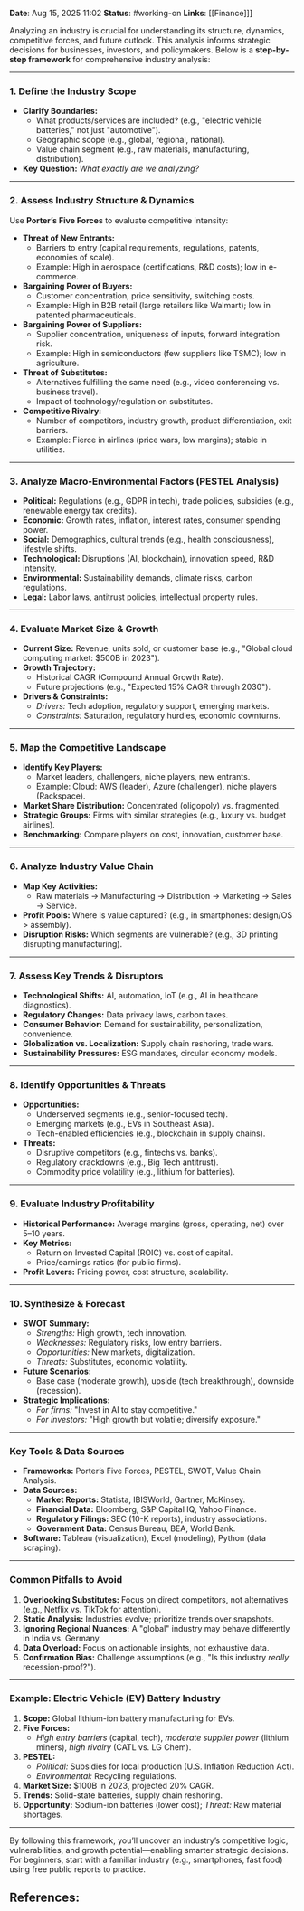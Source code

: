 **Date**: Aug 15, 2025 11:02
**Status**: #working-on
**Links**: [[Finance]]]



Analyzing an industry is crucial for understanding its structure, dynamics, competitive forces, and future outlook. This analysis informs strategic decisions for businesses, investors, and policymakers. Below is a **step-by-step framework** for comprehensive industry analysis:

---

### **1. Define the Industry Scope**
   - **Clarify Boundaries:** 
     - What products/services are included? (e.g., "electric vehicle batteries," not just "automotive").
     - Geographic scope (e.g., global, regional, national).
     - Value chain segment (e.g., raw materials, manufacturing, distribution).
   - **Key Question:** *What exactly are we analyzing?*

---

### **2. Assess Industry Structure & Dynamics**
Use **Porter’s Five Forces** to evaluate competitive intensity:
   - **Threat of New Entrants:**
     - Barriers to entry (capital requirements, regulations, patents, economies of scale).
     - Example: High in aerospace (certifications, R&D costs); low in e-commerce.
   - **Bargaining Power of Buyers:**
     - Customer concentration, price sensitivity, switching costs.
     - Example: High in B2B retail (large retailers like Walmart); low in patented pharmaceuticals.
   - **Bargaining Power of Suppliers:**
     - Supplier concentration, uniqueness of inputs, forward integration risk.
     - Example: High in semiconductors (few suppliers like TSMC); low in agriculture.
   - **Threat of Substitutes:**
     - Alternatives fulfilling the same need (e.g., video conferencing vs. business travel).
     - Impact of technology/regulation on substitutes.
   - **Competitive Rivalry:**
     - Number of competitors, industry growth, product differentiation, exit barriers.
     - Example: Fierce in airlines (price wars, low margins); stable in utilities.

---

### **3. Analyze Macro-Environmental Factors (PESTEL Analysis)**
   - **Political:** Regulations (e.g., GDPR in tech), trade policies, subsidies (e.g., renewable energy tax credits).
   - **Economic:** Growth rates, inflation, interest rates, consumer spending power.
   - **Social:** Demographics, cultural trends (e.g., health consciousness), lifestyle shifts.
   - **Technological:** Disruptions (AI, blockchain), innovation speed, R&D intensity.
   - **Environmental:** Sustainability demands, climate risks, carbon regulations.
   - **Legal:** Labor laws, antitrust policies, intellectual property rules.

---

### **4. Evaluate Market Size & Growth**
   - **Current Size:** Revenue, units sold, or customer base (e.g., "Global cloud computing market: $500B in 2023").
   - **Growth Trajectory:**
     - Historical CAGR (Compound Annual Growth Rate).
     - Future projections (e.g., "Expected 15% CAGR through 2030").
   - **Drivers & Constraints:** 
     - *Drivers:* Tech adoption, regulatory support, emerging markets.
     - *Constraints:* Saturation, regulatory hurdles, economic downturns.

---

### **5. Map the Competitive Landscape**
   - **Identify Key Players:**
     - Market leaders, challengers, niche players, new entrants.
     - Example: Cloud: AWS (leader), Azure (challenger), niche players (Rackspace).
   - **Market Share Distribution:** Concentrated (oligopoly) vs. fragmented.
   - **Strategic Groups:** Firms with similar strategies (e.g., luxury vs. budget airlines).
   - **Benchmarking:** Compare players on cost, innovation, customer base.

---

### **6. Analyze Industry Value Chain**
   - **Map Key Activities:** 
     - Raw materials → Manufacturing → Distribution → Marketing → Sales → Service.
   - **Profit Pools:** Where is value captured? (e.g., in smartphones: design/OS > assembly).
   - **Disruption Risks:** Which segments are vulnerable? (e.g., 3D printing disrupting manufacturing).

---

### **7. Assess Key Trends & Disruptors**
   - **Technological Shifts:** AI, automation, IoT (e.g., AI in healthcare diagnostics).
   - **Regulatory Changes:** Data privacy laws, carbon taxes.
   - **Consumer Behavior:** Demand for sustainability, personalization, convenience.
   - **Globalization vs. Localization:** Supply chain reshoring, trade wars.
   - **Sustainability Pressures:** ESG mandates, circular economy models.

---

### **8. Identify Opportunities & Threats**
   - **Opportunities:**
     - Underserved segments (e.g., senior-focused tech).
     - Emerging markets (e.g., EVs in Southeast Asia).
     - Tech-enabled efficiencies (e.g., blockchain in supply chains).
   - **Threats:**
     - Disruptive competitors (e.g., fintechs vs. banks).
     - Regulatory crackdowns (e.g., Big Tech antitrust).
     - Commodity price volatility (e.g., lithium for batteries).

---

### **9. Evaluate Industry Profitability**
   - **Historical Performance:** Average margins (gross, operating, net) over 5–10 years.
   - **Key Metrics:** 
     - Return on Invested Capital (ROIC) vs. cost of capital.
     - Price/earnings ratios (for public firms).
   - **Profit Levers:** Pricing power, cost structure, scalability.

---

### **10. Synthesize & Forecast**
   - **SWOT Summary:** 
     - *Strengths:* High growth, tech innovation.
     - *Weaknesses:* Regulatory risks, low entry barriers.
     - *Opportunities:* New markets, digitalization.
     - *Threats:* Substitutes, economic volatility.
   - **Future Scenarios:**
     - Base case (moderate growth), upside (tech breakthrough), downside (recession).
   - **Strategic Implications:** 
     - *For firms:* "Invest in AI to stay competitive."
     - *For investors:* "High growth but volatile; diversify exposure."

---

### **Key Tools & Data Sources**
- **Frameworks:** Porter’s Five Forces, PESTEL, SWOT, Value Chain Analysis.
- **Data Sources:**
  - **Market Reports:** Statista, IBISWorld, Gartner, McKinsey.
  - **Financial Data:** Bloomberg, S&P Capital IQ, Yahoo Finance.
  - **Regulatory Filings:** SEC (10-K reports), industry associations.
  - **Government Data:** Census Bureau, BEA, World Bank.
- **Software:** Tableau (visualization), Excel (modeling), Python (data scraping).

---

### **Common Pitfalls to Avoid**
1. **Overlooking Substitutes:** Focus on direct competitors, not alternatives (e.g., Netflix vs. TikTok for attention).
2. **Static Analysis:** Industries evolve; prioritize trends over snapshots.
3. **Ignoring Regional Nuances:** A "global" industry may behave differently in India vs. Germany.
4. **Data Overload:** Focus on actionable insights, not exhaustive data.
5. **Confirmation Bias:** Challenge assumptions (e.g., "Is this industry *really* recession-proof?").

---

### **Example: Electric Vehicle (EV) Battery Industry**
1. **Scope:** Global lithium-ion battery manufacturing for EVs.
2. **Five Forces:** 
   - *High entry barriers* (capital, tech), *moderate supplier power* (lithium miners), *high rivalry* (CATL vs. LG Chem).
3. **PESTEL:** 
   - *Political:* Subsidies for local production (U.S. Inflation Reduction Act). 
   - *Environmental:* Recycling regulations.
4. **Market Size:** $100B in 2023, projected 20% CAGR.
5. **Trends:** Solid-state batteries, supply chain reshoring.
6. **Opportunity:** Sodium-ion batteries (lower cost); *Threat:* Raw material shortages.

---

By following this framework, you’ll uncover an industry’s competitive logic, vulnerabilities, and growth potential—enabling smarter strategic decisions. For beginners, start with a familiar industry (e.g., smartphones, fast food) using free public reports to practice.

## References: